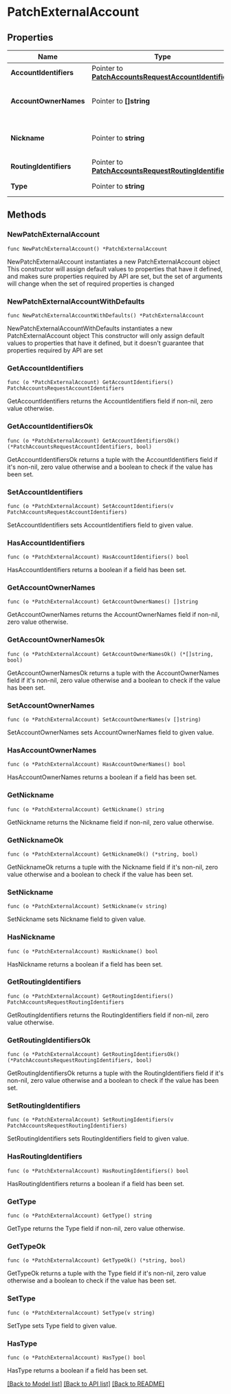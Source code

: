 # PatchExternalAccount

## Properties

Name | Type | Description | Notes
------------ | ------------- | ------------- | -------------
**AccountIdentifiers** | Pointer to [**PatchAccountsRequestAccountIdentifiers**](PatchAccountsRequestAccountIdentifiers.md) |  | [optional] 
**AccountOwnerNames** | Pointer to **[]string** | The names of the account owners. | [optional] 
**Nickname** | Pointer to **string** | A user-meaningful name for the account | [optional] 
**RoutingIdentifiers** | Pointer to [**PatchAccountsRequestRoutingIdentifiers**](PatchAccountsRequestRoutingIdentifiers.md) |  | [optional] 
**Type** | Pointer to **string** | The type of the account | [optional] 

## Methods

### NewPatchExternalAccount

`func NewPatchExternalAccount() *PatchExternalAccount`

NewPatchExternalAccount instantiates a new PatchExternalAccount object
This constructor will assign default values to properties that have it defined,
and makes sure properties required by API are set, but the set of arguments
will change when the set of required properties is changed

### NewPatchExternalAccountWithDefaults

`func NewPatchExternalAccountWithDefaults() *PatchExternalAccount`

NewPatchExternalAccountWithDefaults instantiates a new PatchExternalAccount object
This constructor will only assign default values to properties that have it defined,
but it doesn't guarantee that properties required by API are set

### GetAccountIdentifiers

`func (o *PatchExternalAccount) GetAccountIdentifiers() PatchAccountsRequestAccountIdentifiers`

GetAccountIdentifiers returns the AccountIdentifiers field if non-nil, zero value otherwise.

### GetAccountIdentifiersOk

`func (o *PatchExternalAccount) GetAccountIdentifiersOk() (*PatchAccountsRequestAccountIdentifiers, bool)`

GetAccountIdentifiersOk returns a tuple with the AccountIdentifiers field if it's non-nil, zero value otherwise
and a boolean to check if the value has been set.

### SetAccountIdentifiers

`func (o *PatchExternalAccount) SetAccountIdentifiers(v PatchAccountsRequestAccountIdentifiers)`

SetAccountIdentifiers sets AccountIdentifiers field to given value.

### HasAccountIdentifiers

`func (o *PatchExternalAccount) HasAccountIdentifiers() bool`

HasAccountIdentifiers returns a boolean if a field has been set.

### GetAccountOwnerNames

`func (o *PatchExternalAccount) GetAccountOwnerNames() []string`

GetAccountOwnerNames returns the AccountOwnerNames field if non-nil, zero value otherwise.

### GetAccountOwnerNamesOk

`func (o *PatchExternalAccount) GetAccountOwnerNamesOk() (*[]string, bool)`

GetAccountOwnerNamesOk returns a tuple with the AccountOwnerNames field if it's non-nil, zero value otherwise
and a boolean to check if the value has been set.

### SetAccountOwnerNames

`func (o *PatchExternalAccount) SetAccountOwnerNames(v []string)`

SetAccountOwnerNames sets AccountOwnerNames field to given value.

### HasAccountOwnerNames

`func (o *PatchExternalAccount) HasAccountOwnerNames() bool`

HasAccountOwnerNames returns a boolean if a field has been set.

### GetNickname

`func (o *PatchExternalAccount) GetNickname() string`

GetNickname returns the Nickname field if non-nil, zero value otherwise.

### GetNicknameOk

`func (o *PatchExternalAccount) GetNicknameOk() (*string, bool)`

GetNicknameOk returns a tuple with the Nickname field if it's non-nil, zero value otherwise
and a boolean to check if the value has been set.

### SetNickname

`func (o *PatchExternalAccount) SetNickname(v string)`

SetNickname sets Nickname field to given value.

### HasNickname

`func (o *PatchExternalAccount) HasNickname() bool`

HasNickname returns a boolean if a field has been set.

### GetRoutingIdentifiers

`func (o *PatchExternalAccount) GetRoutingIdentifiers() PatchAccountsRequestRoutingIdentifiers`

GetRoutingIdentifiers returns the RoutingIdentifiers field if non-nil, zero value otherwise.

### GetRoutingIdentifiersOk

`func (o *PatchExternalAccount) GetRoutingIdentifiersOk() (*PatchAccountsRequestRoutingIdentifiers, bool)`

GetRoutingIdentifiersOk returns a tuple with the RoutingIdentifiers field if it's non-nil, zero value otherwise
and a boolean to check if the value has been set.

### SetRoutingIdentifiers

`func (o *PatchExternalAccount) SetRoutingIdentifiers(v PatchAccountsRequestRoutingIdentifiers)`

SetRoutingIdentifiers sets RoutingIdentifiers field to given value.

### HasRoutingIdentifiers

`func (o *PatchExternalAccount) HasRoutingIdentifiers() bool`

HasRoutingIdentifiers returns a boolean if a field has been set.

### GetType

`func (o *PatchExternalAccount) GetType() string`

GetType returns the Type field if non-nil, zero value otherwise.

### GetTypeOk

`func (o *PatchExternalAccount) GetTypeOk() (*string, bool)`

GetTypeOk returns a tuple with the Type field if it's non-nil, zero value otherwise
and a boolean to check if the value has been set.

### SetType

`func (o *PatchExternalAccount) SetType(v string)`

SetType sets Type field to given value.

### HasType

`func (o *PatchExternalAccount) HasType() bool`

HasType returns a boolean if a field has been set.


[[Back to Model list]](../README.md#documentation-for-models) [[Back to API list]](../README.md#documentation-for-api-endpoints) [[Back to README]](../README.md)



